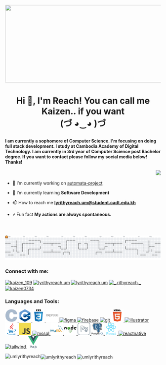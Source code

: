 <p align="center">
  <img src="./image/Saber_Alter_Excalibur_Morgan_4K_60fps.gif" width="1000" height="250"/>
</p>

<!--
**UmLyrithyreach/UmLyrithyreach** is a ✨ _special_ ✨ repository because its `README.md` (this file) appears on your GitHub profile.

Here are some ideas to get you started:

- 🔭 I’m currently working on ...
- 🌱 I’m currently learning ...
- 👯 I’m looking to collaborate on ...
- 🤔 I’m looking for help with ...
- 💬 Ask me about ...
- 📫 How to reach me: ...
- 😄 Pronouns: ...
- ⚡ Fun fact: ...
-->


###
<h1 align="center">Hi 👋, I'm Reach! You can call me Kaizen.. if you want </br> (づ ◕‿◕ )づ</h1>

##
<h4 align="left">
  I am currently a sophomore of Computer Science. I'm focusing on doing full stack development.
  I study at Cambodia Academy of Digital Technology. I am currently in 3rd year of Computer Science post Bachelor degree.
  If you want to contact please follow my social media below! Thanks!
</h4>

<p align="right">
  <img src="https://media.tenor.com/RYGLfSXNIRIAAAAj/frieren.gif" width="150"/>
</p>



- 🔭 I’m currently working on [automata-project](https://github.com/ShurikenBy6YoungTechStudents/automata-project.git)

- 🌱 I’m currently learning **Software Development**

- 📫 How to reach me **lyrithyreach.um@student.cadt.edu.kh**

- ⚡ Fun fact **My actions are always spontaneous.**

</br>

###

<picture>
  <source media="(prefers-color-scheme: light)" srcset="https://raw.githubusercontent.com/UmLyrithyreach/UmLyrithyreach/output/pacman-contribution-graph-dark.svg">
  <source media="(prefers-color-scheme: dark)" srcset="https://raw.githubusercontent.com/UmLyrithyreach/UmLyrithyreach/output/pacman-contribution-graph.svg">
  <img alt="pacman contribution graph" src="https://raw.githubusercontent.com/UmLyrithyreach/UmLyrithyreach/output/pacman-contribution-graph.svg">
</picture>

</br>

<h3 align="left">Connect with me:</h3>
<p align="left">
<a href="https://twitter.com/kaizen_109" target="blank"><img align="center" src="https://raw.githubusercontent.com/rahuldkjain/github-profile-readme-generator/master/src/images/icons/Social/twitter.svg" alt="kaizen_109" height="30" width="40" /></a>
<a href="https://linkedin.com/in/lyrithyreach um" target="blank"><img align="center" src="https://raw.githubusercontent.com/rahuldkjain/github-profile-readme-generator/master/src/images/icons/Social/linked-in-alt.svg" alt="lyrithyreach um" height="30" width="40" /></a>
<a href="https://fb.com/lyrithyreach um" target="blank"><img align="center" src="https://raw.githubusercontent.com/rahuldkjain/github-profile-readme-generator/master/src/images/icons/Social/facebook.svg" alt="lyrithyreach um" height="30" width="40" /></a>
<a href="https://instagram.com/_.rithyreach._" target="blank"><img align="center" src="https://raw.githubusercontent.com/rahuldkjain/github-profile-readme-generator/master/src/images/icons/Social/instagram.svg" alt="_.rithyreach._" height="30" width="40" /></a>
<a href="https://discord.gg/kaizen0734" target="blank"><img align="center" src="https://raw.githubusercontent.com/rahuldkjain/github-profile-readme-generator/master/src/images/icons/Social/discord.svg" alt="kaizen0734" height="30" width="40" /></a>
</p>

<h3 align="left">Languages and Tools:</h3>
<p align="left"> <a href="https://www.cprogramming.com/" target="_blank" rel="noreferrer"> <img src="https://raw.githubusercontent.com/devicons/devicon/master/icons/c/c-original.svg" alt="c" width="40" height="40"/> </a> <a href="https://www.w3schools.com/cpp/" target="_blank" rel="noreferrer"> <img src="https://raw.githubusercontent.com/devicons/devicon/master/icons/cplusplus/cplusplus-original.svg" alt="cplusplus" width="40" height="40"/> </a> <a href="https://www.w3schools.com/css/" target="_blank" rel="noreferrer"> <img src="https://raw.githubusercontent.com/devicons/devicon/master/icons/css3/css3-original-wordmark.svg" alt="css3" width="40" height="40"/> </a> <a href="https://expressjs.com" target="_blank" rel="noreferrer"> <img src="https://raw.githubusercontent.com/devicons/devicon/master/icons/express/express-original-wordmark.svg" alt="express" width="40" height="40"/> </a> <a href="https://www.figma.com/" target="_blank" rel="noreferrer"> <img src="https://www.vectorlogo.zone/logos/figma/figma-icon.svg" alt="figma" width="40" height="40"/> </a> <a href="https://firebase.google.com/" target="_blank" rel="noreferrer"> <img src="https://www.vectorlogo.zone/logos/firebase/firebase-icon.svg" alt="firebase" width="40" height="40"/> </a> <a href="https://git-scm.com/" target="_blank" rel="noreferrer"> <img src="https://www.vectorlogo.zone/logos/git-scm/git-scm-icon.svg" alt="git" width="40" height="40"/> </a> <a href="https://www.w3.org/html/" target="_blank" rel="noreferrer"> <img src="https://raw.githubusercontent.com/devicons/devicon/master/icons/html5/html5-original-wordmark.svg" alt="html5" width="40" height="40"/> </a> <a href="https://www.adobe.com/in/products/illustrator.html" target="_blank" rel="noreferrer"> <img src="https://www.vectorlogo.zone/logos/adobe_illustrator/adobe_illustrator-icon.svg" alt="illustrator" width="40" height="40"/> </a> <a href="https://www.java.com" target="_blank" rel="noreferrer"> <img src="https://raw.githubusercontent.com/devicons/devicon/master/icons/java/java-original.svg" alt="java" width="40" height="40"/> </a> <a href="https://developer.mozilla.org/en-US/docs/Web/JavaScript" target="_blank" rel="noreferrer"> <img src="https://raw.githubusercontent.com/devicons/devicon/master/icons/javascript/javascript-original.svg" alt="javascript" width="40" height="40"/> </a> <a href="https://www.microsoft.com/en-us/sql-server" target="_blank" rel="noreferrer"> <img src="https://www.svgrepo.com/show/303229/microsoft-sql-server-logo.svg" alt="mssql" width="40" height="40"/> </a> <a href="https://www.mysql.com/" target="_blank" rel="noreferrer"> <img src="https://raw.githubusercontent.com/devicons/devicon/master/icons/mysql/mysql-original-wordmark.svg" alt="mysql" width="40" height="40"/> </a> <a href="https://nodejs.org" target="_blank" rel="noreferrer"> <img src="https://raw.githubusercontent.com/devicons/devicon/master/icons/nodejs/nodejs-original-wordmark.svg" alt="nodejs" width="40" height="40"/> </a> <a href="https://www.photoshop.com/en" target="_blank" rel="noreferrer"> <img src="https://raw.githubusercontent.com/devicons/devicon/master/icons/photoshop/photoshop-line.svg" alt="photoshop" width="40" height="40"/> </a> <a href="https://www.postgresql.org" target="_blank" rel="noreferrer"> <img src="https://raw.githubusercontent.com/devicons/devicon/master/icons/postgresql/postgresql-original-wordmark.svg" alt="postgresql" width="40" height="40"/> </a> <a href="https://reactjs.org/" target="_blank" rel="noreferrer"> <img src="https://raw.githubusercontent.com/devicons/devicon/master/icons/react/react-original-wordmark.svg" alt="react" width="40" height="40"/> </a> <a href="https://reactnative.dev/" target="_blank" rel="noreferrer"> <img src="https://reactnative.dev/img/header_logo.svg" alt="reactnative" width="40" height="40"/> </a> <a href="https://tailwindcss.com/" target="_blank" rel="noreferrer"> <img src="https://www.vectorlogo.zone/logos/tailwindcss/tailwindcss-icon.svg" alt="tailwind" width="40" height="40"/> </a> <a href="https://vuejs.org/" target="_blank" rel="noreferrer"> <img src="https://raw.githubusercontent.com/devicons/devicon/master/icons/vuejs/vuejs-original-wordmark.svg" alt="vuejs" width="40" height="40"/> </a> </p>

<img align="left" src="https://github-readme-stats.vercel.app/api/top-langs?username=umlyrithyreach&show_icons=true&locale=en&layout=compact&theme=dark" alt="umlyrithyreach" />

<img align="center" src="https://github-readme-stats.vercel.app/api?username=umlyrithyreach&show_icons=true&locale=en&theme=dark" alt="umlyrithyreach" />

<img align="center" src="https://github-readme-streak-stats.herokuapp.com/?user=umlyrithyreach&theme=dark" alt="umlyrithyreach" />
